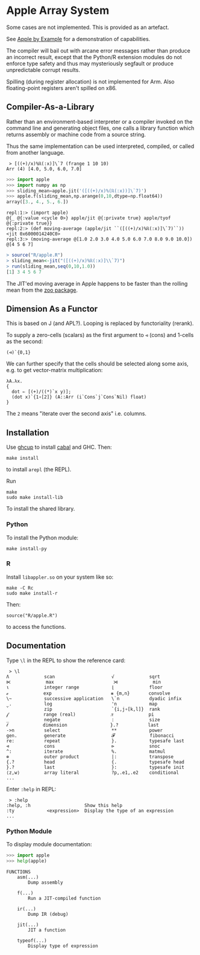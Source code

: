 # Apple Array System

Some cases are not implemented. This is provided as an artefact.

See [Apple by Example](https://vmchale.github.io/apple/) for a demonstration of capabilities.

The compiler will bail out with arcane error messages rather than
produce an incorrect result, except that the Python/R extension modules do not
enforce type safety and thus may mysteriously segfault or produce unpredictable corrupt results.

Spilling (during register allocation) is not implemented for Arm. Also
floating-point registers aren't spilled on x86.

## Compiler-As-a-Library

Rather than an environment-based interpreter or a compiler invoked on the
command line and generating object files, one calls a library function which
returns assembly or machine code from a source string.

Thus the same implementation can be used interpreted, compiled, or called from
another language.

```
 > [((+)/x)%ℝ(:x)]\`7 (frange 1 10 10)
Arr (4) [4.0, 5.0, 6.0, 7.0]
```

```python
>>> import apple
>>> import numpy as np
>>> sliding_mean=apple.jit('([((+)/x)%(ℝ(:x))]\`7)')
>>> apple.f(sliding_mean,np.arange(0,10,dtype=np.float64))
array([3., 4., 5., 6.])
```

```janet
repl:1:> (import apple)
@{_ @{:value <cycle 0>} apple/jit @{:private true} apple/tyof @{:private true}}
repl:2:> (def moving-average (apple/jit ``([((+)/x)%ℝ(:x)]\`7)``))
<jit 0x6000014240C0>
repl:3:> (moving-average @[1.0 2.0 3.0 4.0 5.0 6.0 7.0 8.0 9.0 10.0])
@[4 5 6 7]
```

```R
> source("R/apple.R")
> sliding_mean<-jit("([((+)/x)%ℝ(:x)]\\`7)")
> run(sliding_mean,seq(0,10,1.0))
[1] 3 4 5 6 7
```

The JIT'ed moving average in Apple happens to be faster than the rolling mean from
the [zoo package](https://cran.r-project.org/web/packages/zoo/index.html).

## Dimension As a Functor

This is based on J (and APL?). Looping is replaced by functoriality (rerank).

To supply a zero-cells (scalars) as the first argument to `⊲` (cons) and 1-cells as the second:

```
(⊲)`{0,1}
```

We can further specify that the cells should be selected along some axis, e.g.
to get vector-matrix multiplication:

```
λA.λx.
{
  dot ⇐ [(+)/((*)`x y)];
  (dot x)`{1∘[2]} (A::Arr (i`Cons`j`Cons`Nil) float)
}
```

The `2` means "iterate over the second axis" i.e. columns.

## Installation

Use [ghcup](https://www.haskell.org/ghcup/) to install [cabal](https://www.haskell.org/cabal/) and GHC. Then:

```
make install
```

to install `arepl` (the REPL).

Run

```
make
sudo make install-lib
```

To install the shared library.

### Python

To install the Python module:

```
make install-py
```

### R

Install `libappler.so` on your system like so:

```
make -C Rc
sudo make install-r
```

Then:

```
source("R/apple.R")
```

to access the functions.

## Documentation

Type `\l` in the REPL to show the reference card:

```
 > \l
Λ             scan                     √             sqrt
⋉             max                      ⋊             min
⍳             integer range            ⌊             floor
ℯ             exp                      ⨳ {m,n}       convolve
\~            successive application   \`n           dyadic infix
_.            log                      'n            map
`             zip                      `{i,j∘[k,l]}  rank
𝒻             range (real)             𝜋             pi
_             negate                   :             size
𝓉             dimension                }.?           last
->n           select                   **            power
gen.          generate                 𝓕             fibonacci
re:           repeat                   }.            typesafe last
⊲             cons                     ⊳             snoc
^:            iterate                  %.            matmul
⊗             outer product            |:            transpose
{.?           head                     {.            typesafe head
}.?           last                     }:            typesafe init
⟨z,w⟩         array literal            ?p,.e1,.e2    conditional
...
```

Enter `:help` in REPL:

```
 > :help
:help, :h                    Show this help
:ty            <expression>  Display the type of an expression
...
```

### Python Module

To display module documentation:

```python
>>> import apple
>>> help(apple)
```

```
FUNCTIONS
    asm(...)
        Dump assembly

    f(...)
        Run a JIT-compiled function

    ir(...)
        Dump IR (debug)

    jit(...)
        JIT a function

    typeof(...)
        Display type of expression
```
